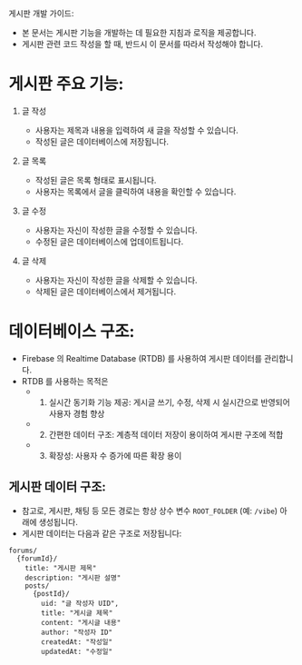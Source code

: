 게시판 개발 가이드:
- 본 문서는 게시판 기능을 개발하는 데 필요한 지침과 로직을 제공합니다.
- 게시판 관련 코드 작성을 할 때, 반드시 이 문서를 따라서 작성해야 합니다.


# 게시판 주요 기능:
1. 글 작성
   - 사용자는 제목과 내용을 입력하여 새 글을 작성할 수 있습니다.
   - 작성된 글은 데이터베이스에 저장됩니다.

2. 글 목록
   - 작성된 글은 목록 형태로 표시됩니다.
   - 사용자는 목록에서 글을 클릭하여 내용을 확인할 수 있습니다.

3. 글 수정
   - 사용자는 자신이 작성한 글을 수정할 수 있습니다.
   - 수정된 글은 데이터베이스에 업데이트됩니다.

4. 글 삭제
   - 사용자는 자신이 작성한 글을 삭제할 수 있습니다.
   - 삭제된 글은 데이터베이스에서 제거됩니다.


# 데이터베이스 구조:

- Firebase 의 Realtime Database (RTDB) 를 사용하여 게시판 데이터를 관리합니다.
- RTDB 를 사용하는 목적은
  - 1. 실시간 동기화 기능 제공: 게시글 쓰기, 수정, 삭제 시 실시간으로 반영되어 사용자 경험 향상
  - 2. 간편한 데이터 구조: 계층적 데이터 저장이 용이하여 게시판 구조에 적합
  - 3. 확장성: 사용자 수 증가에 따른 확장 용이



## 게시판 데이터 구조:
- 참고로, 게시판, 채팅 등 모든 경로는 항상 상수 변수 `ROOT_FOLDER` (예: `/vibe`) 아래에 생성됩니다.
- 게시판 데이터는 다음과 같은 구조로 저장됩니다:

```
forums/
  {forumId}/
    title: "게시판 제목"
    description: "게시판 설명"
    posts/
      {postId}/
        uid: "글 작성자 UID",
        title: "게시글 제목"
        content: "게시글 내용"
        author: "작성자 ID"
        createdAt: "작성일"
        updatedAt: "수정일"
```
